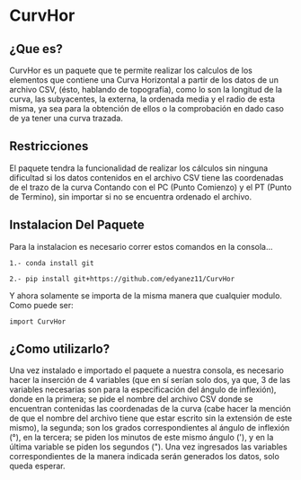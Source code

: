 # CurvHor

## ¿Que es?

CurvHor es un paquete que te permite realizar los calculos de los elementos que contiene una Curva Horizontal a partir de los datos de un archivo CSV, (ésto, hablando de topografía), como lo son la longitud de la curva, las subyacentes, la externa, la ordenada media y el radio de esta misma, ya sea para la obtención de ellos o la comprobación en dado caso de ya tener una curva trazada.

## Restricciones

El paquete tendra la funcionalidad de realizar los cálculos sin ninguna dificultad si los datos contenidos en el archivo CSV tiene las coordenadas de el trazo de la curva Contando con el PC (Punto Comienzo) y el PT (Punto de Termino), sin importar si no se encuentra ordenado el archivo.

## Instalacion Del Paquete
Para la instalacion es necesario correr estos comandos en la consola...  
```
1.- conda install git
```
```
2.- pip install git+https://github.com/edyanez11/CurvHor     
```
Y ahora solamente se importa de la misma manera que cualquier modulo.  
Como puede ser:
```
import CurvHor
```
## ¿Como utilizarlo?

Una vez instalado e importado el paquete a nuestra consola, es necesario hacer la inserción de 4 variables (que en sí serían solo dos, ya que, 3 de las variables necesarias son para la especificación del ángulo de inflexión), donde en la primera; se pide el nombre del archivo CSV donde se encuentran contenidas las coordenadas de la curva (cabe hacer la mención de que el nombre del archivo tiene que estar escrito sin la extensión de este mismo), la segunda; son los grados correspondientes al ángulo de inflexión (°), en la tercera; se piden los minutos de este mismo ángulo ('), y en la última variable se piden los segundos (").
Una vez ingresados las variables correspondientes de la manera indicada serán generados los datos, solo queda esperar.
